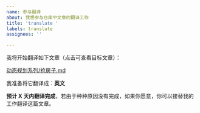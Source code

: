 ```yaml
---
name: 参与翻译
about: 我想参与仓库中文章的翻译工作
title: 'translate '
labels: translate
assignees: ''

---
```


<!-- 标题为 `translate` + 你要翻译的文章的`完整文件路径`，如 `translate 动态规划系列/抢房子.md`

内容一定要按照以下模板，根据你的具体内容进行修改

以上为注释，不会显示在 issue 中。 -->


我将开始翻译如下文章（点击可查看目标文章）：

[动态规划系列/抢房子.md](https://github.com/labuladong/fucking-algorithm/blob/master/动态规划系列/抢房子.md)

我准备将它翻译成：**英文**

**预计 X 天内翻译完成**，若由于种种原因没有完成，如果你愿意，你可以接替我的工作翻译这篇文章。
